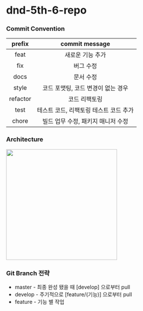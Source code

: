 # dnd-5th-6-repo

### Commit Convention
| prefix | commit message |
|:-:|:-:|
|feat|새로운 기능 추가|
|fix|버그 수정|
|docs|문서 수정|
|style|코드 포맷팅, 코드 변경이 없는 경우|
|refactor|코드 리팩토링|
|test|테스트 코드, 리팩토링 테스트 코드 추가|
|chore|빌드 업무 수정, 패키지 매니저 수정|

### Architecture
<img src="../main/images/architecture.PNG" height="300">

### Git Branch 전략
 -  master  - 최종 완성 됐을 때 [develop] 으로부터 pull  
 -  develop - 주기적으로 [feature/(기능)] 으로부터 pull   
 -  feature - 기능 별 작업
